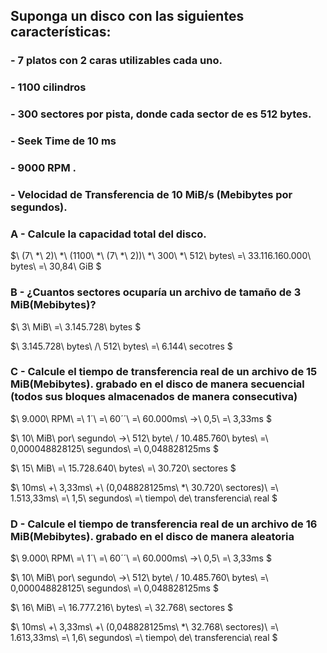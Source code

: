##  Suponga un disco con las siguientes características:

### - 7 platos con 2 caras utilizables cada uno.
### - 1100 cilindros
### - 300 sectores por pista, donde cada sector de es 512 bytes.
### - Seek Time de 10 ms
### - 9000 RPM .
### - Velocidad de Transferencia de 10 MiB/s (Mebibytes por segundos).

### A - Calcule la capacidad total del disco.

$\ (7\ *\ 2)\ *\ (1100\ *\ (7\ *\ 2))\ *\ 300\ *\ 512\ bytes\ =\ 33.116.160.000\ bytes\ =\ 30,84\ GiB $

### B - ¿Cuantos sectores ocuparía un archivo de tamaño de 3 MiB(Mebibytes)?

$\ 3\ MiB\ =\ 3.145.728\ bytes $

$\ 3.145.728\ bytes\ /\ 512\ bytes\ =\ 6.144\ secotres $

### C - Calcule el tiempo de transferencia real de un archivo de 15 MiB(Mebibytes). grabado en el disco de manera secuencial (todos sus bloques almacenados de manera consecutiva)

$\ 9.000\ RPM\ =\ 1´\ =\ 60´´\ =\ 60.000ms\ →\ 0,5\ =\ 3,33ms $

$\ 10\ MiB\ por\ segundo\ →\ 512\ byte\ / 10.485.760\ bytes\ =\ 0,000048828125\ segundos\ =\ 0,048828125ms $

$\ 15\ MiB\ =\ 15.728.640\ bytes\ =\ 30.720\ sectores $

$\ 10ms\ +\ 3,33ms\ +\ (0,048828125ms\ *\ 30.720\ sectores)\ =\ 1.513,33ms\ =\ 1,5\ segundos\ =\ tiempo\ de\ transferencia\ real $  

### D - Calcule el tiempo de transferencia real de un archivo de 16 MiB(Mebibytes). grabado en el disco de manera aleatoria

$\ 9.000\ RPM\ =\ 1´\ =\ 60´´\ =\ 60.000ms\ →\ 0,5\ =\ 3,33ms $

$\ 10\ MiB\ por\ segundo\ →\ 512\ byte\ / 10.485.760\ bytes\ =\ 0,000048828125\ segundos\ =\ 0,048828125ms $

$\ 16\ MiB\ =\ 16.777.216\ bytes\ =\ 32.768\ sectores $

$\ 10ms\ +\ 3,33ms\ +\ (0,048828125ms\ *\ 32.768\ sectores)\ =\ 1.613,33ms\ =\ 1,6\ segundos\ =\ tiempo\ de\ transferencia\ real $ 

